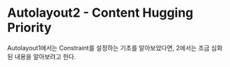 # Autolayout2 - Content Hugging Priority
Autolayout1에서는 Constraint를 설정하는 기초를 알아보았다면, 2에서는 조금 심화된 내용을 알아보려고 한다.  
